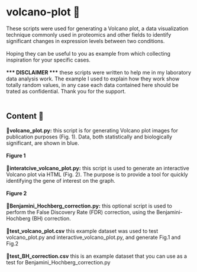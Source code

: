 # volcano-plot :volcano: 
These scripts were used for generating a Volcano plot, a data visualization technique commonly used in proteomics and other fields to identify significant changes in expression levels between two conditions.<br>
<br>
Hoping they can be useful to you as example from which collecting inspiration for your specific cases.<br>
<br>
**\*\*\* DISCLAIMER \*\*\*** these scripts were written to help me in my laboratory data analysis work. The example I used to explain how they work show totally random values, in any case each data contained here should be trated as confidential. Thank you for the support.<br>
<br>
## Content :open_book:<br>
**:small_red_triangle_down:volcano_plot.py:** this script is for generating Volcano plot images for publication purposes (Fig. 1). Data, both statistically and biologically significant, are shown in blue. <br><br>
**Figure 1**<br>
<br>
**:small_red_triangle_down:interatcive_volcano_plot.py:** this script is used to generate an interactive Volcano plot via HTML (Fig. 2). The purpose is to provide a tool for quickly identifying the gene of interest on the graph.<br>
<br>
**Figure 2**<br>
<br>
**:small_red_triangle_down:Benjamini_Hochberg_correction.py:** this optional script is used to perform the False Discovery Rate (FDR) correction, using the Benjamini-Hochberg (BH) correction.
<br>
<br>
**:small_red_triangle_down:test_volcano_plot.csv** this example dataset was used to test volcano_plot.py and interactive_volcano_plot.py, and generate Fig.1 and Fig.2<br>
<br>
**:small_red_triangle_down:test_BH_correction.csv** this is an example dataset that you can use as a test for Benjamini_Hochberg_correction.py<br>
